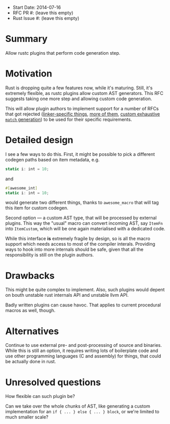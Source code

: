 - Start Date: 2014-07-16
- RFC PR #: (leave this empty)
- Rust Issue #: (leave this empty)

# Summary

Allow rustc plugins that perform code generation step.

# Motivation

Rust is dropping quite a few features now, while it's maturing. Still, it's extremely flexible, as rustc plugins allow custom AST generators. This RFC suggests taking one more step and allowing custom code generation.

This will allow plugin authors to implement support for a number of RFCs that got rejected ([linker-specific things][1], [more of them][2], [custom exhaustive `match` generation][3]) to be used for their specific requirements.

# Detailed design

I see a few ways to do this. First, it might be possible to pick a different codegen paths based on item metadata, e.g.
```rust
static i: int = 10;
```

and 

```rust
#[awesome_int]
static i: int = 10;
```

would generate two different things, thanks to `awesome_macro` that will tag this item for custom codegen.

Second option — a custom AST type, that will be processed by external plugins. This way the "usual" macro can convert incoming AST, say `ItemFn` into `ItemCustom`, which will be one again materialised with a dedicated code.

While this interface **is** extremely fragile by design, so is all the macro support which needs access to most of the compiler interals. Providing ways to hook into more internals should be safe, given that all the responsibility is still on the plugin authors.

# Drawbacks

This might be quite complex to implement. Also, such plugins would depent on bouth unstable rust internals API and unstable llvm API.

Badly written plugins can cause havoc. That applies to current procedural macros as well, though.

# Alternatives

Continue to use external pre- and post-processing of source and binaries. While this is still an option, it requires writing lots of boilerplate code and use other programming languages (C and assembly) for things, that could be actually done in rust.

# Unresolved questions

How flexible can such plugin be?

Can we take over the whole chunks of AST, like generating a custom implementation for an `if { ... } else { ... } block`, or we're limited to much smaller scale?

[1]: https://github.com/farcaller/rfcs/blob/4933072f08ae1767e76d7faa03f5d9aabb136b44/active/0000-better-low-level-handling.md
[2]: https://github.com/farcaller/rfcs/blob/650d47dd0827940ee18a69541d284e0584f22b63/active/0000-linker-placement.md
[3]: https://github.com/farcaller/rfcs/blob/967b166bd87b208f79cf1b03fb6782dad6059774/active/0000-bit-fields-and-matching.md
